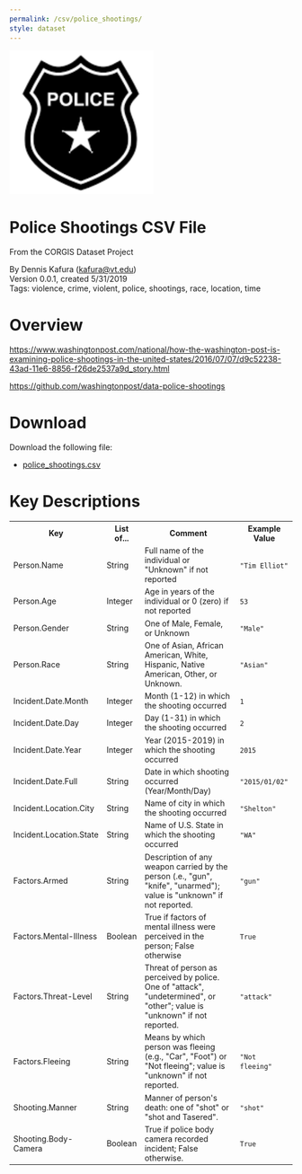 ```yaml
---
permalink: /csv/police_shootings/
style: dataset
---
```


<img class="img-thumbnail float-right"
     src="/images/datasets/police-shootings-icon.png"
     alt="police shootings icon"
     role="presentation">

# Police Shootings CSV File

<p class='lead'>From the CORGIS Dataset Project</p>

<span class='text-muted'>By Dennis Kafura (kafura@vt.edu)</span><br>
<span class='text-muted'>Version 0.0.1, created 5/31/2019</span><br>
<span class='text-muted'>Tags: violence, crime, violent, police, shootings, race, location, time</span>

# Overview

https://www.washingtonpost.com/national/how-the-washington-post-is-examining-police-shootings-in-the-united-states/2016/07/07/d9c52238-43ad-11e6-8856-f26de2537a9d_story.html


<https://github.com/washingtonpost/data-police-shootings>




# Download

Download the following file:

* <a href='../../datasets/csv/police_shootings/police_shootings.csv' download>police_shootings.csv <span class="fas fa-download"></span></a>

# Key Descriptions
    
<table class='table table-condensed table-striped table-bordered table-hover'>
<tr>
    <th class=''>Key</th>
    <th class=''>List of...</th>
    <th class=''>Comment</th>
    <th class=''>Example Value</th>
</tr>

<tr>
    <td>Person.Name</td>
    <td>String</td> 
    <td>Full name of the individual or "Unknown" if not reported</td>
    <td><code>"Tim Elliot"</code></td>
</tr>

<tr>
    <td>Person.Age</td>
    <td>Integer</td> 
    <td>Age in years of the individual or 0 (zero) if not reported</td>
    <td><code>53</code></td>
</tr>

<tr>
    <td>Person.Gender</td>
    <td>String</td> 
    <td>One of Male, Female, or Unknown</td>
    <td><code>"Male"</code></td>
</tr>

<tr>
    <td>Person.Race</td>
    <td>String</td> 
    <td>One of Asian, African American, White, Hispanic, Native American, Other, or Unknown.</td>
    <td><code>"Asian"</code></td>
</tr>

<tr>
    <td>Incident.Date.Month</td>
    <td>Integer</td> 
    <td>Month (1-12) in which the shooting occurred</td>
    <td><code>1</code></td>
</tr>

<tr>
    <td>Incident.Date.Day</td>
    <td>Integer</td> 
    <td>Day (1-31) in which the shooting occurred</td>
    <td><code>2</code></td>
</tr>

<tr>
    <td>Incident.Date.Year</td>
    <td>Integer</td> 
    <td>Year (2015-2019) in which the shooting occurred</td>
    <td><code>2015</code></td>
</tr>

<tr>
    <td>Incident.Date.Full</td>
    <td>String</td> 
    <td>Date in which shooting occurred (Year/Month/Day)</td>
    <td><code>"2015/01/02"</code></td>
</tr>

<tr>
    <td>Incident.Location.City</td>
    <td>String</td> 
    <td>Name of city in which the shooting occurred</td>
    <td><code>"Shelton"</code></td>
</tr>

<tr>
    <td>Incident.Location.State</td>
    <td>String</td> 
    <td>Name of U.S. State in which the shooting occurred</td>
    <td><code>"WA"</code></td>
</tr>

<tr>
    <td>Factors.Armed</td>
    <td>String</td> 
    <td>Description of any weapon carried by the person (.e., "gun", "knife", "unarmed"); value is "unknown" if not reported.</td>
    <td><code>"gun"</code></td>
</tr>

<tr>
    <td>Factors.Mental-Illness</td>
    <td>Boolean</td> 
    <td>True if factors of mental illness were perceived in the person; False otherwise</td>
    <td><code>True</code></td>
</tr>

<tr>
    <td>Factors.Threat-Level</td>
    <td>String</td> 
    <td>Threat of person as perceived by police. One of "attack", "undetermined", or "other"; value is "unknown" if not reported.</td>
    <td><code>"attack"</code></td>
</tr>

<tr>
    <td>Factors.Fleeing</td>
    <td>String</td> 
    <td>Means by which person was fleeing (e.g., "Car", "Foot") or "Not fleeing"; value is "unknown" if not reported.</td>
    <td><code>"Not fleeing"</code></td>
</tr>

<tr>
    <td>Shooting.Manner</td>
    <td>String</td> 
    <td>Manner of person's death: one of "shot" or "shot and Tasered".</td>
    <td><code>"shot"</code></td>
</tr>

<tr>
    <td>Shooting.Body-Camera</td>
    <td>Boolean</td> 
    <td>True if police body camera recorded incident; False otherwise.</td>
    <td><code>True</code></td>
</tr>

</table>